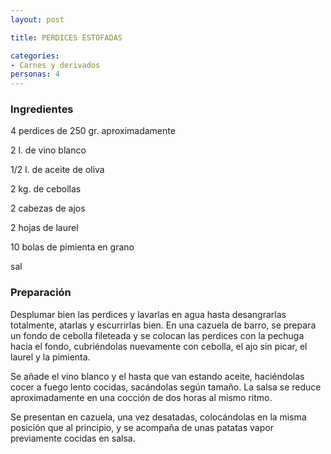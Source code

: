 ```yaml
---
layout: post

title: PERDICES ESTOFADAS

categories:
- Carnes y derivados
personas: 4 
---
```

<h3>Ingredientes</h3>
4 perdices de 250 gr. aproximadamente

2 l. de vino blanco

1/2 l. de aceite de oliva

2 kg. de cebollas

2 cabezas de ajos

2 hojas de laurel

10 bolas de pimienta en grano

sal

<h3>Preparación</h3>
Desplumar bien las perdices y lavarlas en agua hasta desangrarlas totalmente, atarlas y escurrirlas bien. En una cazuela de barro, se prepara un fondo de cebolla fileteada y se colocan las perdices con la pechuga hacia el fondo, cubriéndolas nuevamente con cebolla, el ajo sin picar, el laurel y la pimienta.

Se añade el vino blanco y el hasta que van estando aceite, haciéndolas cocer a fuego lento cocidas, sacándolas según tamaño. La salsa se reduce aproximadamente en una cocción de dos horas al mismo ritmo.

Se presentan en cazuela, una vez desatadas, colocándolas en la misma posición que al principio, y se acompaña de unas patatas vapor previamente cocidas en salsa.